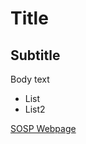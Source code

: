 
Title
=====

Subtitle
--------

Body text

 *  List
 *  List2

 [SOSP Webpage](http://sosp19.rcs.uwaterloo.ca/)

